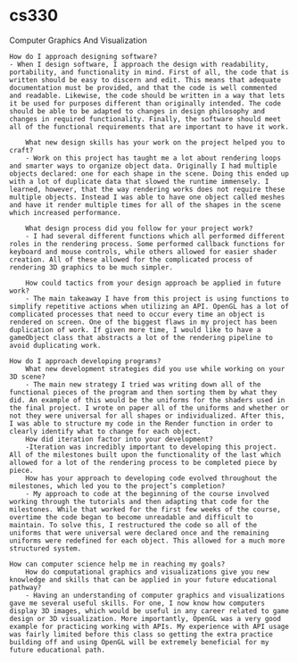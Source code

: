 # cs330
Computer Graphics And Visualization


    How do I approach designing software?
    - When I design software, I approach the design with readability, portability, and functionality in mind. First of all, the code that is written should be easy to discern and edit. This means that adequate documentation must be provided, and that the code is well commented and readable. Likewise, the code should be written in a way that lets it be used for purposes different than originally intended. The code should be able to be adapted to changes in design philosophy and changes in required functionality. Finally, the software should meet all of the functional requirements that are important to have it work.
    
        What new design skills has your work on the project helped you to craft?
        - Work on this project has taught me a lot about rendering loops and smarter ways to organize object data. Originally I had multiple objects declared: one for each shape in the scene. Doing this ended up with a lot of duplicate data that slowed the runtime immensely. I learned, however, that the way rendering works does not require these multiple objects. Instead I was able to have one object called meshes and have it render multiple times for all of the shapes in the scene which increased performance.
        
        What design process did you follow for your project work?
        - I had several different functions which all performed different roles in the rendering process. Some performed callback functions for keyboard and mouse controls, while others allowed for easier shader creation. All of these allowed for the complicated process of rendering 3D graphics to be much simpler. 
        
        How could tactics from your design approach be applied in future work?
        - The main takeaway I have from this project is using functions to simplify repetitive actions when utilizing an API. OpenGL has a lot of complicated processes that need to occur every time an object is rendered on screen. One of the biggest flaws in my project has been duplication of work. If given more time, I would like to have a gameObject class that abstracts a lot of the rendering pipeline to avoid duplicating work. 

    How do I approach developing programs?
        What new development strategies did you use while working on your 3D scene?
        - The main new strategy I tried was writing down all of the functional pieces of the program and then sorting them by what they did. An example of this would be the uniforms for the shaders used in the final project. I wrote on paper all of the uniforms and whether or not they were universal for all shapes or individualized. After this, I was able to structure my code in the Render function in order to clearly identify what to change for each object. 
        How did iteration factor into your development?
        -Iteration was incredibly important to developing this project. All of the milestones built upon the functionality of the last which allowed for a lot of the rendering process to be completed piece by piece. 
        How has your approach to developing code evolved throughout the milestones, which led you to the project’s completion?
        - My approach to code at the beginning of the course involved working through the tutorials and then adapting that code for the milestones. While that worked for the first few weeks of the course, overtime the code began to become unreadable and difficult to maintain. To solve this, I restructured the code so all of the uniforms that were universal were declared once and the remaining uniforms were redefined for each object. This allowed for a much more structured system. 
        
    How can computer science help me in reaching my goals?
        How do computational graphics and visualizations give you new knowledge and skills that can be applied in your future educational pathway?
        - Having an understanding of computer graphics and visualizations gave me several useful skills. For one, I now know how computers display 3D images, which would be useful in any career related to game design or 3D visualization. More importantly, OpenGL was a very good example for practicing working with APIs. My experience with API usage was fairly limited before this class so getting the extra practice building off and using OpenGL will be extremely beneficial for my future educational path. 

